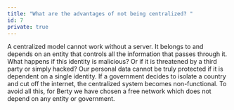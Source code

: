 ```yaml
---
title: "What are the advantages of not being centralized? "
id: 7
private: true
---
```


A centralized model cannot work without a server. It belongs to and depends on an entity that controls all the information that passes through it. What happens if this identity is malicious? Or if it is threatened by a third party or simply hacked? Our personal data cannot be truly protected if it is dependent on a single identity. If a government decides to isolate a country and cut off the internet, the centralized system becomes non-functional. To avoid all this, for Berty we have chosen a free network which does not depend on any entity or government.
